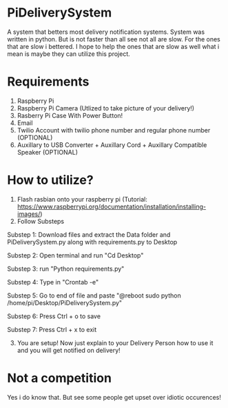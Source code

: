 # PiDeliverySystem
A system that betters most delivery notification systems. System was written in python.
But is not faster than all see not all are slow. For the ones that are slow i bettered.
I hope to help the ones that are slow as well what i mean is maybe they can utilize this project.

# Requirements
1. Raspberry Pi
2. Raspberry Pi Camera (Utlized to take picture of your delivery!)
3. Rasberry Pi Case With Power Button!
5. Email
6. Twilio Account with twilio phone number and regular phone number (OPTIONAL)
7. Auxillary to USB Converter + Auxillary Cord + Auxillary Compatible Speaker (OPTIONAL)

# How to utilize?
1. Flash rasbian onto your raspberry pi (Tutorial: https://www.raspberrypi.org/documentation/installation/installing-images/)
2. Follow Substeps

  Substep 1: Download files and extract the Data folder and PiDeliverySystem.py along with requirements.py to Desktop
  
  Substep 2: Open terminal and run "Cd Desktop"
  
  Substep 3: run "Python requirements.py"
  
  Substep 4: Type in "Crontab -e"
  
  Substep 5: Go to end of file and paste "@reboot sudo python /home/pi/Desktop/PiDeliverySystem.py"
  
  Substep 6: Press Ctrl + o to save
  
  Substep 7: Press Ctrl + x to exit
  
 3. You are setup! Now just explain to your Delivery Person how to use it and you will get notified on delivery!
 
# Not a competition
Yes i do know that. But see some people get upset over idiotic occurences!
